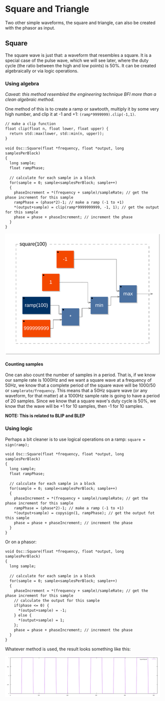 # Square and Triangle

Two other simple waveforms, the square and triangle, can also be created with the phasor as input.

## Square

The square wave is just that: a waveform that resembles a square. It is a special case of the pulse wave, which we will see later, where the duty cycle (the ratio between the high and low points) is 50%. It can be created algebraically or via logic operations.

### Using algebra

_Caveat: this method resembled the engineering technique BFI more than a clean algebraic method._

One method of this is to create a ramp or sawtooth, multiply it by some very high number, and clip it at -1 and +1: `(ramp*9999999).clip(-1,1)`.

```
// make a clip function
float clip(float n, float lower, float upper) {
  return std::max(lower, std::min(n, upper));
}

void Osc::Square(float *frequency, float *output, long samplesPerBlock)
{
  long sample;
  float rampPhase;

  // calculate for each sample in a block
  for(sample = 0; sample<samplesPerBlock; sample++)
  {
    phaseIncrement = *(frequency + sample)/sampleRate; // get the phase increment for this sample
    rampPhase = (phase*2)-1; // make a ramp (-1 to +1)
    *(output+sample) = clip(ramp*9999999999, -1, 1); // get the output for this sample
    phase = phase + phaseIncrement; // increment the phase
  }
}
```

![Square from clipping](images/squareClip_blockDiagram.svg)

#### Counting samples

One can also count the number of samples in a period. That is, if we know our sample rate is 1000Hz and we want a square wave at a frequency of 50Hz, we know that a complete period of the square wave will be 1000/50 or `samplerate/frequency`. This means that a 50Hz square wave (or any waveform, for that matter) at a 1000Hz sample rate is going to have a period of 20 samples. Since we know that a square wave's duty cycle is 50%, we know that the wave will be +1 for 10 samples, then -1 for 10 samples.

__NOTE: This is related to BLIP and BLEP__

### Using logic

Perhaps a bit cleaner is to use logical operations on a ramp: `square = sign(ramp);`

```
void Osc::Square(float *frequency, float *output, long samplesPerBlock)
{
  long sample;
  float rampPhase;

  // calculate for each sample in a block
  for(sample = 0; sample<samplesPerBlock; sample++)
  {
    phaseIncrement = *(frequency + sample)/sampleRate; // get the phase increment for this sample
    rampPhase = (phase*2)-1; // make a ramp (-1 to +1)
    *(output+sample) = copysign(1, rampPhase); // get the output fot this sample
    phase = phase + phaseIncrement; // increment the phase
  }
}
```

Or on a phasor:

```
void Osc::Square(float *frequency, float *output, long samplesPerBlock)
{
  long sample;

  // calculate for each sample in a block
  for(sample = 0; sample<samplesPerBlock; sample++)
  {
    phaseIncrement = *(frequency + sample)/sampleRate; // get the phase increment for this sample
    // calculate the output for this sample
    if(phase <= 0) {
      *(output+sample) = -1;
    } else {
      *(output+sample) = 1;
    };
    phase = phase + phaseIncrement; // increment the phase
  }
}
```

Whatever method is used, the result looks something like this:

![Square Wave](images/square.svg)
